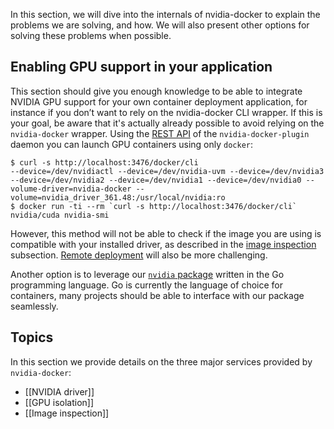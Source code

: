 In this section, we will dive into the internals of nvidia-docker to explain the problems we are solving, and how. We will also present other options for solving these problems when possible.  

## Enabling GPU support in your application

This section should give you enough knowledge to be able to integrate NVIDIA GPU support for your own container deployment application, for instance if you don’t want to rely on the nvidia-docker CLI wrapper. If this is your goal, be aware that it's actually already possible to avoid relying on the `nvidia-docker` wrapper. Using the [REST API](nvidia-docker-plugin#rest-api) of the `nvidia-docker-plugin` daemon you can launch GPU containers using only `docker`:
```
$ curl -s http://localhost:3476/docker/cli
--device=/dev/nvidiactl --device=/dev/nvidia-uvm --device=/dev/nvidia3 --device=/dev/nvidia2 --device=/dev/nvidia1 --device=/dev/nvidia0 --volume-driver=nvidia-docker --volume=nvidia_driver_361.48:/usr/local/nvidia:ro
$ docker run -ti --rm `curl -s http://localhost:3476/docker/cli` nvidia/cuda nvidia-smi
```
However, this method will not be able to check if the image you are using is compatible with your installed driver, as described in the [image inspection](Image-inspection) subsection. [Remote deployment](Remote-deployment) will also be more challenging.

Another option is to leverage our [`nvidia` package](https://github.com/NVIDIA/nvidia-docker/tree/master/src/nvidia) written in the Go programming language. Go is currently the language of choice for containers, many projects should be able to interface with our package seamlessly.

## Topics
In this section we provide details on the three major services provided by `nvidia-docker`:

* [[NVIDIA driver]]
* [[GPU isolation]]
* [[Image inspection]]
